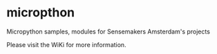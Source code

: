 # micropthon
Micropython samples, modules for Sensemakers Amsterdam's projects

Please visit the WiKi for more information.

